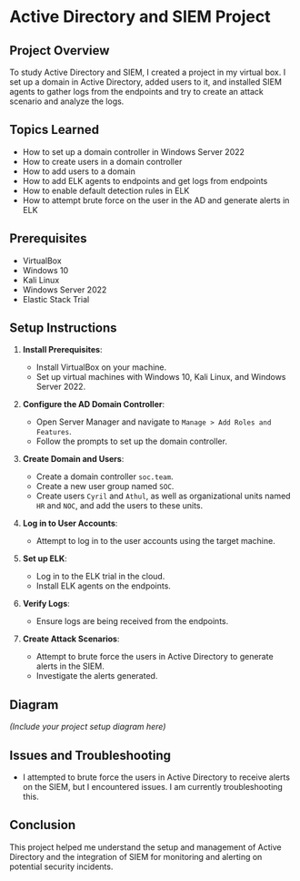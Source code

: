 # Active Directory and SIEM Project

## Project Overview

To study Active Directory and SIEM, I created a project in my virtual box. I set up a domain in Active Directory, added users to it, and installed SIEM agents to gather logs from the endpoints and try to create an attack scenario and analyze the logs.

## Topics Learned

- How to set up a domain controller in Windows Server 2022
- How to create users in a domain controller
- How to add users to a domain
- How to add ELK agents to endpoints and get logs from endpoints
- How to enable default detection rules in ELK
- How to attempt brute force on the user in the AD and generate alerts in ELK

## Prerequisites

- VirtualBox
- Windows 10
- Kali Linux
- Windows Server 2022
- Elastic Stack Trial

## Setup Instructions

1. **Install Prerequisites**:
   - Install VirtualBox on your machine.
   - Set up virtual machines with Windows 10, Kali Linux, and Windows Server 2022.

2. **Configure the AD Domain Controller**:
   - Open Server Manager and navigate to `Manage > Add Roles and Features`.
   - Follow the prompts to set up the domain controller.

3. **Create Domain and Users**:
   - Create a domain controller `soc.team`.
   - Create a new user group named `SOC`.
   - Create users `Cyril` and `Athul`, as well as organizational units named `HR` and `NOC`, and add the users to these units.

4. **Log in to User Accounts**:
   - Attempt to log in to the user accounts using the target machine.

5. **Set up ELK**:
   - Log in to the ELK trial in the cloud.
   - Install ELK agents on the endpoints.

6. **Verify Logs**:
   - Ensure logs are being received from the endpoints.

7. **Create Attack Scenarios**:
   - Attempt to brute force the users in Active Directory to generate alerts in the SIEM.
   - Investigate the alerts generated.

## Diagram

*(Include your project setup diagram here)*

## Issues and Troubleshooting

- I attempted to brute force the users in Active Directory to receive alerts on the SIEM, but I encountered issues. I am currently troubleshooting this.

## Conclusion

This project helped me understand the setup and management of Active Directory and the integration of SIEM for monitoring and alerting on potential security incidents.
